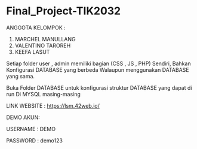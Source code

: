 # Final_Project-TIK2032

ANGGOTA KELOMPOK :

1. MARCHEL MANULLANG
2. VALENTINO TAROREH
3. KEEFA LASUT

Setiap folder user , admin memiliki bagian (CSS , JS , PHP) Sendiri, Bahkan Konfigurasi DATABASE yang berbeda Walaupun menggunakan DATABASE yang sama.

Buka Folder DATABASE untuk konfigurasi struktur DATABASE yang dapat di run Di MYSQL masing-masing


LINK WEBSITE : 
https://lsm.42web.io/

DEMO AKUN:

USERNAME  : DEMO

PASSWORD  : demo123
